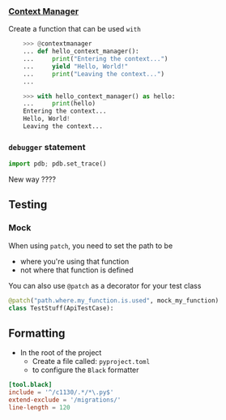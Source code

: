 ### [Context Manager](https://realpython.com/python-with-statement/#creating-function-based-context-managers)
Create a function that can be used `with`

```python
    >>> @contextmanager
    ... def hello_context_manager():
    ...     print("Entering the context...")
    ...     yield "Hello, World!"
    ...     print("Leaving the context...")
    ...

    >>> with hello_context_manager() as hello:
    ...     print(hello)
    Entering the context...
    Hello, World!
    Leaving the context...
```

### `debugger` statement

```py
import pdb; pdb.set_trace()
```

New way
????

## Testing

### Mock

When using `patch`, you need to set the path to be

- where you're using that function
- not where that function is defined

You can also use `@patch` as a decorator for your test class
```py
@patch("path.where.my_function.is.used", mock_my_function)
class TestStuff(ApiTestCase):
```

## Formatting

- In the root of the project
  - Create a file called: `pyproject.toml`
  - to configure the `Black` formatter

```toml
[tool.black]
include = '^/c1130/.*/*\.py$'
extend-exclude = '/migrations/'
line-length = 120
```

